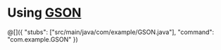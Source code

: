 # Using [GSON](http://mvnrepository.com/artifact/com.google.code.gson/gson)

@[]({
  "stubs": ["src/main/java/com/example/GSON.java"],
  "command": "com.example.GSON"
})

